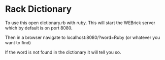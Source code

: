 # Rack Dictionary

To use this open dictionary.rb with ruby. This will start the WEBrick server which by default is on port 8080.

Then in a browser navigate to localhost:8080/?word=Ruby (or whatever you want to find)

If the word is not found in the dictionary it will tell you so.
